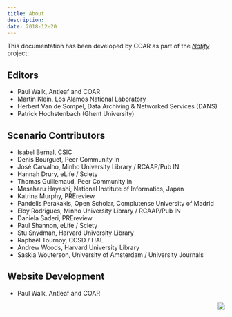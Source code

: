 ```yaml
---
title: About
description:
date: 2018-12-20
---
```


This documentation has been developed by COAR as part of the [*Notify*](https://www.coar-repositories.org/notify-repository-and-services-interoperability-project/) project.

## Editors
* Paul Walk, Antleaf and COAR
* Martin Klein, Los Alamos National Laboratory
* Herbert Van de Sompel, Data Archiving &amp; Networked Services (DANS)
* Patrick Hochstenbach (Ghent University)

## Scenario Contributors
- Isabel Bernal, CSIC
- Denis Bourguet, Peer Community In
- José Carvalho, Minho University Library / RCAAP/Pub IN
- Hannah Drury, eLife / Sciety
- Thomas Guillemaud, Peer Community In
- Masaharu Hayashi, National Institute of Informatics, Japan
- Katrina Murphy, PREreview
- Pandelis Perakakis, Open Scholar, Complutense University of Madrid
- Eloy Rodrigues, Minho University Library / RCAAP/Pub IN
- Daniela Saderi, PREreview
- Paul Shannon, eLife / Sciety
- Stu Snydman, Harvard University Library
- Raphaël Tournoy, CCSD / HAL
- Andrew Woods, Harvard University Library
- Saskia Wouterson, University of Amsterdam / University Journals

## Website Development
* Paul Walk, Antleaf and COAR

<div style="text-align: right;">
<a href="https://www.antleaf.com"><img style="max-width: 100px;" src="/images/antleaf_logo.png"/></a>
</div>
